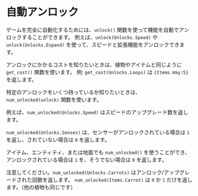 # 自動アンロック
ゲームを完全に自動化するためには、`unlock()` 関数を使って機能を自動でアンロックすることができます。
例えば、`unlock(Unlocks.Speed)` や `unlock(Unlocks.Expand)` を使って、スピードと拡張機能をアンロックできます。

アンロックにかかるコストを知りたいときは、植物やアイテムと同じように `get_cost()` 関数を使います。
例:
`get_cost(Unlocks.Loops)`
は `{Items.Hay:5}` を返します。

特定のアンロックをいくつ持っているか知りたいときは、`num_unlocked(unlock)` 関数を使います。

例えば、`num_unlocked(Unlocks.Speed)` はスピードのアップグレード数を返します。

`num_unlocked(Unlocks.Senses)` は、センサーがアンロックされている場合は `1` を返し、されていない場合は `0` を返します。

アイテム、エンティティ、または地面でも `num_unlocked()` を使うことができ、アンロックされている場合は `1` を、そうでない場合は `0` を返します。

注意してください。`num_unlocked(Unlocks.Carrots)` はアンロック/アップグレードされた回数を返します。
`num_unlocked(Items.Carrot)` は `0` か `1` だけを返します。（他の植物も同じです）